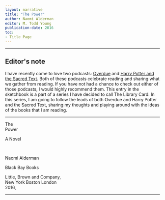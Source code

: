 ```yaml
---
layout: narrative
title: "The Power"
author: Naomi Alderman
editor: M. Todd Young
publication-date: 2016
toc:
- Title Page
---
```


---

## Editor's note

I have recently come to love two podcasts: [Overdue](https://overduepodcast.com/) and [Harry Potter and the Sacred Text](https://www.harrypottersacredtext.com/). Both of these podcasts celebrate reading and sharing what we gather from reading. If you have not had a chance to check out either of those podcasts, I would highly recommend them. This entry in the sketchbook is a part of a series I have decided to call The Library Card. In this series, I am going to follow the leads of both Overdue and Harry Potter and the Sacred Text, sharing my thoughts and playing around with the ideas of the books that I am reading.

---

<a id="title-page" />

<p class="centered x-large">The<br>Power<br></p>
<p class="centered large">A Novel</p>
<br>

<p class="centered x-large">Naomi Alderman</p>

<p class="centered">Black Bay Books</p>

<p class="centered small">Little, Brown and Company,<br>New York Boston London<br>2016,<br></p>

---

